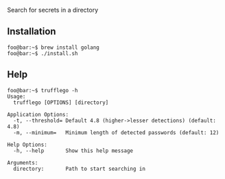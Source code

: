 Search for secrets in a directory

## Installation

```console
foo@bar:~$ brew install golang
foo@bar:~$ ./install.sh
```

## Help

```console
foo@bar:~$ trufflego -h
Usage:
  trufflego [OPTIONS] [directory]

Application Options:
  -t, --threshold= Default 4.8 (higher->lesser detections) (default: 4.8)
  -m, --minimum=   Minimum length of detected passwords (default: 12)

Help Options:
  -h, --help       Show this help message

Arguments:
  directory:       Path to start searching in
```

